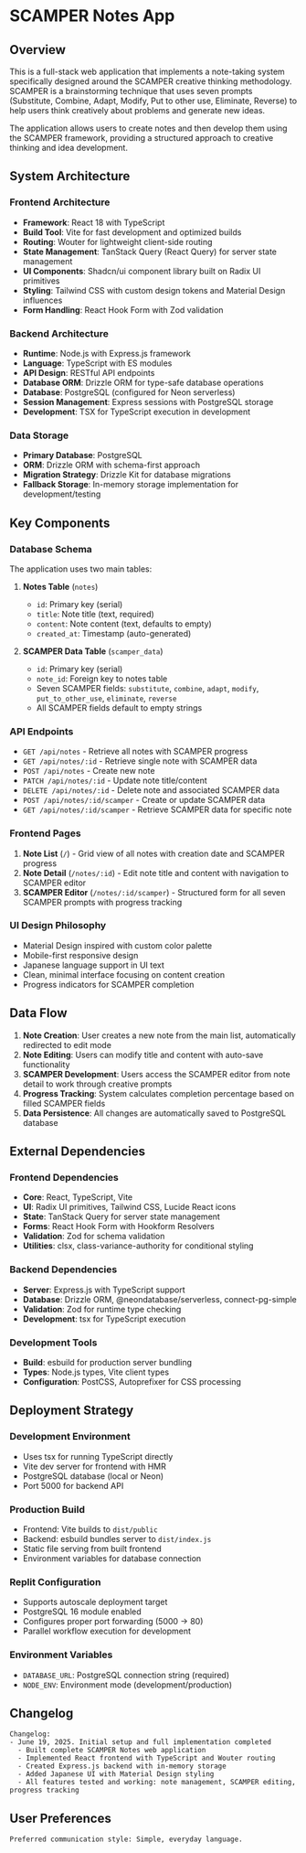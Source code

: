 # SCAMPER Notes App

## Overview

This is a full-stack web application that implements a note-taking system specifically designed around the SCAMPER creative thinking methodology. SCAMPER is a brainstorming technique that uses seven prompts (Substitute, Combine, Adapt, Modify, Put to other use, Eliminate, Reverse) to help users think creatively about problems and generate new ideas.

The application allows users to create notes and then develop them using the SCAMPER framework, providing a structured approach to creative thinking and idea development.

## System Architecture

### Frontend Architecture
- **Framework**: React 18 with TypeScript
- **Build Tool**: Vite for fast development and optimized builds
- **Routing**: Wouter for lightweight client-side routing
- **State Management**: TanStack Query (React Query) for server state management
- **UI Components**: Shadcn/ui component library built on Radix UI primitives
- **Styling**: Tailwind CSS with custom design tokens and Material Design influences
- **Form Handling**: React Hook Form with Zod validation

### Backend Architecture
- **Runtime**: Node.js with Express.js framework
- **Language**: TypeScript with ES modules
- **API Design**: RESTful API endpoints
- **Database ORM**: Drizzle ORM for type-safe database operations
- **Database**: PostgreSQL (configured for Neon serverless)
- **Session Management**: Express sessions with PostgreSQL storage
- **Development**: TSX for TypeScript execution in development

### Data Storage
- **Primary Database**: PostgreSQL
- **ORM**: Drizzle ORM with schema-first approach
- **Migration Strategy**: Drizzle Kit for database migrations
- **Fallback Storage**: In-memory storage implementation for development/testing

## Key Components

### Database Schema
The application uses two main tables:

1. **Notes Table** (`notes`)
   - `id`: Primary key (serial)
   - `title`: Note title (text, required)
   - `content`: Note content (text, defaults to empty)
   - `created_at`: Timestamp (auto-generated)

2. **SCAMPER Data Table** (`scamper_data`)
   - `id`: Primary key (serial)
   - `note_id`: Foreign key to notes table
   - Seven SCAMPER fields: `substitute`, `combine`, `adapt`, `modify`, `put_to_other_use`, `eliminate`, `reverse`
   - All SCAMPER fields default to empty strings

### API Endpoints
- `GET /api/notes` - Retrieve all notes with SCAMPER progress
- `GET /api/notes/:id` - Retrieve single note with SCAMPER data
- `POST /api/notes` - Create new note
- `PATCH /api/notes/:id` - Update note title/content
- `DELETE /api/notes/:id` - Delete note and associated SCAMPER data
- `POST /api/notes/:id/scamper` - Create or update SCAMPER data
- `GET /api/notes/:id/scamper` - Retrieve SCAMPER data for specific note

### Frontend Pages
1. **Note List** (`/`) - Grid view of all notes with creation date and SCAMPER progress
2. **Note Detail** (`/notes/:id`) - Edit note title and content with navigation to SCAMPER editor
3. **SCAMPER Editor** (`/notes/:id/scamper`) - Structured form for all seven SCAMPER prompts with progress tracking

### UI Design Philosophy
- Material Design inspired with custom color palette
- Mobile-first responsive design
- Japanese language support in UI text
- Clean, minimal interface focusing on content creation
- Progress indicators for SCAMPER completion

## Data Flow

1. **Note Creation**: User creates a new note from the main list, automatically redirected to edit mode
2. **Note Editing**: Users can modify title and content with auto-save functionality
3. **SCAMPER Development**: Users access the SCAMPER editor from note detail to work through creative prompts
4. **Progress Tracking**: System calculates completion percentage based on filled SCAMPER fields
5. **Data Persistence**: All changes are automatically saved to PostgreSQL database

## External Dependencies

### Frontend Dependencies
- **Core**: React, TypeScript, Vite
- **UI**: Radix UI primitives, Tailwind CSS, Lucide React icons
- **State**: TanStack Query for server state management
- **Forms**: React Hook Form with Hookform Resolvers
- **Validation**: Zod for schema validation
- **Utilities**: clsx, class-variance-authority for conditional styling

### Backend Dependencies
- **Server**: Express.js with TypeScript support
- **Database**: Drizzle ORM, @neondatabase/serverless, connect-pg-simple
- **Validation**: Zod for runtime type checking
- **Development**: tsx for TypeScript execution

### Development Tools
- **Build**: esbuild for production server bundling
- **Types**: Node.js types, Vite client types
- **Configuration**: PostCSS, Autoprefixer for CSS processing

## Deployment Strategy

### Development Environment
- Uses tsx for running TypeScript directly
- Vite dev server for frontend with HMR
- PostgreSQL database (local or Neon)
- Port 5000 for backend API

### Production Build
- Frontend: Vite builds to `dist/public`
- Backend: esbuild bundles server to `dist/index.js`
- Static file serving from built frontend
- Environment variables for database connection

### Replit Configuration
- Supports autoscale deployment target
- PostgreSQL 16 module enabled
- Configures proper port forwarding (5000 → 80)
- Parallel workflow execution for development

### Environment Variables
- `DATABASE_URL`: PostgreSQL connection string (required)
- `NODE_ENV`: Environment mode (development/production)

## Changelog

```
Changelog:
- June 19, 2025. Initial setup and full implementation completed
  - Built complete SCAMPER Notes web application
  - Implemented React frontend with TypeScript and Wouter routing
  - Created Express.js backend with in-memory storage
  - Added Japanese UI with Material Design styling
  - All features tested and working: note management, SCAMPER editing, progress tracking
```

## User Preferences

```
Preferred communication style: Simple, everyday language.
```